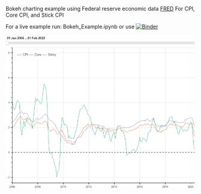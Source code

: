 Bokeh charting example using Federal reserve economic data [FRED](https://fred.stlouisfed.org/)
For CPI, Core CPI, and Stick CPI

For a live example run: Bokeh_Example.ipynb or use [![Binder](https://mybinder.org/badge_logo.svg)](https://mybinder.org/v2/gh/NexVeridian/FRED_Visualization/main?labpath=Bokeh_Example.ipynb)

![chartFRED](https://github.com/NexVeridian/FRED_Visualization/blob/main/chartFRED.png?raw=true)
